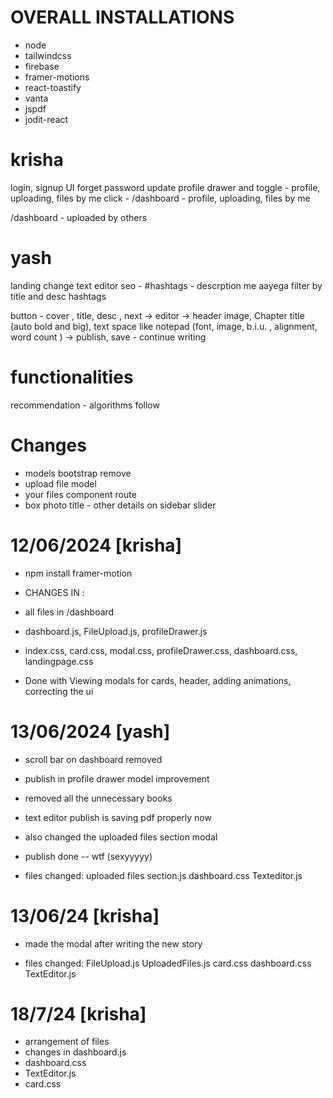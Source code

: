 # OVERALL INSTALLATIONS
- node
- tailwindcss
- firebase
- framer-motions
- react-toastify
- vanta
- jspdf
- jodit-react

# krisha

login, signup UI
forget password
update profile
drawer and toggle - profile, uploading, files by me
click - /dashboard - profile, uploading, files by me

/dashboard - uploaded by others

# yash

landing change
text editor
seo - #hashtags - descrption me aayega
filter by title and desc hashtags

button - cover , title, desc , next ->
editor
-> header image, Chapter title (auto bold and big), text space like notepad
(font, image, b.i.u. , alignment, word count )
-> publish, save - continue writing

# functionalities

recommendation - algorithms
follow

# Changes

- models bootstrap remove
- upload file model
- your files component route
- box photo title - other details on sidebar slider

# 12/06/2024 [krisha]
- npm install framer-motion
- CHANGES IN :
- all files in /dashboard
- dashboard.js, FileUpload.js, profileDrawer.js
- index.css, card.css, modal.css, profileDrawer.css, dashboard.css, landingpage.css

- Done with Viewing modals for cards, header, adding animations, correcting the ui

# 13/06/2024 [yash]

- scroll bar on dashboard removed
- publish in profile drawer model improvement
- removed all the unnecessary books
- text editor publish is saving pdf properly now
- also changed the uploaded files section modal
- publish done -- wtf (sexyyyyy)

- files changed:
  uploaded files section.js
  dashboard.css
  Texteditor.js

# 13/06/24 [krisha]
- made the modal after writing the new story

- files changed:
  FileUpload.js
  UploadedFiles.js
  card.css
  dashboard.css
  TextEditor.js

# 18/7/24 [krisha]
- arrangement of files
- changes in dashboard.js
- dashboard.css
- TextEditor.js
- card.css
